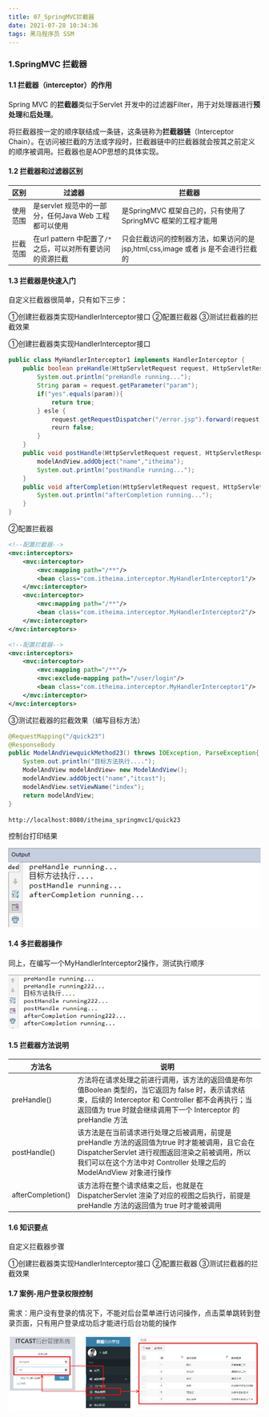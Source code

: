 ```yaml
---
title: 07_SpringMVC拦截器
date: 2021-07-28 10:34:36
tags: 黑马程序员 SSM
---
```


### 1.SpringMVC 拦截器

#### 1.1 拦截器（interceptor）的作用

Spring MVC 的**拦截器**类似于Servlet 开发中的过滤器Filter，用于对处理器进行**预处理**和**后处理**。

将拦截器按一定的顺序联结成一条链，这条链称为**拦截器链**（Interceptor Chain）。在访问被拦截的方法或字段时，拦截器链中的拦截器就会按其之前定义的顺序被调用。拦截器也是AOP思想的具体实现。

#### 1.2 拦截器和过滤器区别


| 区别 | 过滤器 | 拦截器 |
| --- | --- | --- |
| 使用范围 | 是servlet 规范中的一部分，任何Java Web 工程都可以使用 | 是SpringMVC 框架自己的，只有使用了SpringMVC 框架的工程才能用 |
| 拦截范围 | 在url pattern 中配置了`/*`之后，可以对所有要访问的资源拦截 | 只会拦截访问的控制器方法，如果访问的是jsp,html,css,image 或者 js 是不会进行拦截的 |

#### 1.3 拦截器是快速入门

自定义拦截器很简单，只有如下三步：

①创建拦截器类实现HandlerInterceptor接口
②配置拦截器
③测试拦截器的拦截效果

①创建拦截器类实现HandlerInterceptor接口
```java
public class MyHandlerInterceptor1 implements HandlerInterceptor {
    public boolean preHandle(HttpServletRequest request, HttpServletResponse response, Object handler) {
        System.out.println("preHandle running...");
        String param = request.getParameter("param");
        if("yes".equals(param)){
            return true;
        } esle {
            request.getRequestDispatcher("/error.jsp").forward(request,response);
            reurn false;
        }
    }
    public void postHandle(HttpServletRequest request, HttpServletResponse response, Object handler, ModelAndView modelAndView) {
        modelAndView.addObject("name","itheima");
        System.out.println("postHandle running...");
    }
    public void afterCompletion(HttpServletRequest request, HttpServletResponse response, Object handler, Exception ex) {
        System.out.println("afterCompletion running...");
    }
}
```

②配置拦截器

```xml
<!--配置拦截器-->
<mvc:interceptors>
    <mvc:interceptor>
        <mvc:mapping path="/**"/>
        <bean class="com.itheima.interceptor.MyHandlerInterceptor1"/>
    </mvc:interceptor>
    <mvc:interceptor>
        <mvc:mapping path="/**"/>
        <bean class="com.itheima.interceptor.MyHandlerInterceptor2"/>
    </mvc:interceptor>
</mvc:interceptors>
```
```xml
<!--配置拦截器-->
<mvc:interceptors>
    <mvc:interceptor>
        <mvc:mapping path="/**"/>
        <mvc:exclude-mapping path="/user/login"/>
        <bean class="com.itheima.interceptor.MyHandlerInterceptor1"/>
    </mvc:interceptor>
</mvc:interceptors>
```
③测试拦截器的拦截效果（编写目标方法）

```java
@RequestMapping("/quick23")
@ResponseBody
public ModelAndViewquickMethod23() throws IOException, ParseException{
    System.out.println("目标方法执行....");
    ModelAndView modelAndView= new ModelAndView();
    modelAndView.addObject("name","itcast");
    modelAndView.setViewName("index");
    return modelAndView;
}
```
`http://localhost:8080/itheima_springmvc1/quick23`

控制台打印结果

![2007_1](07_SpringMVC拦截器/2007_1.png)

#### 1.4 多拦截器操作

同上，在编写一个MyHandlerInterceptor2操作，测试执行顺序

![2009_1](07_SpringMVC拦截器/2009_1.png)

#### 1.5 拦截器方法说明


| 方法名 | 说明 |
| --- | --- |
| preHandle() | 方法将在请求处理之前进行调用，该方法的返回值是布尔值Boolean 类型的，当它返回为 false 时，表示请求结束，后续的 Interceptor 和 Controller 都不会再执行；当返回值为 true 时就会继续调用下一个 Interceptor 的 preHandle 方法 |
| postHandle() | 该方法是在当前请求进行处理之后被调用，前提是preHandle 方法的返回值为true 时才能被调用，且它会在 DispatcherServlet 进行视图返回渲染之前被调用，所以我们可以在这个方法中对 Controller 处理之后的 ModelAndView 对象进行操作 |
| afterCompletion() | 该方法将在整个请求结束之后，也就是在DispatcherServlet 渲染了对应的视图之后执行，前提是 preHandle 方法的返回值为 true 时才能被调用 |

#### 1.6 知识要点

自定义拦截器步骤

①创建拦截器类实现HandlerInterceptor接口
②配置拦截器
③测试拦截器的拦截效果

#### 1.7 案例-用户登录权限控制

需求：用户没有登录的情况下，不能对后台菜单进行访问操作，点击菜单跳转到登录页面，只有用户登录成功后才能进行后台功能的操作

![2011_1](07_SpringMVC拦截器/2011_1.png)

